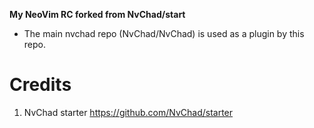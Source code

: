 **My NeoVim RC forked from NvChad/start**

- The main nvchad repo (NvChad/NvChad) is used as a plugin by this repo.

# Credits

1) NvChad starter https://github.com/NvChad/starter
